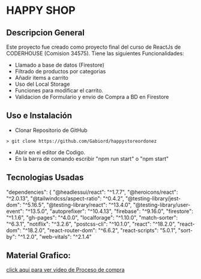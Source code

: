 # HAPPY SHOP

## Descripcion General

Este proyecto fue creado como proyecto final del curso de ReactJs de CODERHOUSE (Comision 34575).
Tiene las siguientes Funcionalidades:

* Llamado a base de datos (Firestore)
* Filtrado de productos por categorias
* Añadir items a carrito
* Uso del Local Storage
* Funciones para modificar el carrito.
* Validacion de Formulario y envio de Compra a BD en Firestore

## Uso e Instalación

- Clonar Repositorio de GitHub

```
> git clone https://github.com/Gabiord/happystoreordonez
```

- Abrir en el editor de Codigo.
- En la barra de comando escribir "npm run start" o "npm start"

## Tecnologias Usadas

  "dependencies": {
    "@headlessui/react": "^1.7.7",
    "@heroicons/react": "^2.0.13",
    "@tailwindcss/aspect-ratio": "^0.4.2",
    "@testing-library/jest-dom": "^5.16.5",
    "@testing-library/react": "^13.4.0",
    "@testing-library/user-event": "^13.5.0",
    "autoprefixer": "^10.4.13",
    "firebase": "^9.16.0",
    "firestore": "^1.1.6",
    "gh-pages": "^4.0.0",
    "localforage": "^1.10.0",
    "match-sorter": "^6.3.1",
    "notiflix": "^3.2.6",
    "postcss-cli": "^10.1.0",
    "react": "^18.2.0",
    "react-dom": "^18.2.0",
    "react-router-dom": "^6.6.2",
    "react-scripts": "5.0.1",
    "sort-by": "^1.2.0",
    "web-vitals": "^2.1.4"

## Material Grafico: 

[click aqui para ver video de Proceso de compra](https://drive.google.com/file/d/18CKctOeJllt72RTg74KRVWVZWjRHjtBI/view?usp=sharing)


